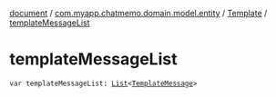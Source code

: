 [document](../../index.md) / [com.myapp.chatmemo.domain.model.entity](../index.md) / [Template](index.md) / [templateMessageList](./template-message-list.md)

# templateMessageList

`var templateMessageList: `[`List`](https://kotlinlang.org/api/latest/jvm/stdlib/kotlin.collections/-list/index.html)`<`[`TemplateMessage`](../../com.myapp.chatmemo.domain.model.value/-template-message/index.md)`>`